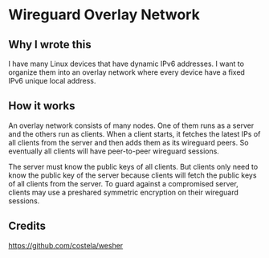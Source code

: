 # Wireguard Overlay Network

## Why I wrote this

I have many Linux devices that have dynamic IPv6 addresses. I want to organize them into an overlay network where every device have a fixed IPv6 unique local address.

## How it works

An overlay network consists of many nodes. One of them runs as a server and the others run as clients. When a client starts, it fetches the latest IPs of all clients from the server and then adds them as its wireguard peers. So eventually all clients will have peer-to-peer wireguard sessions.

The server must know the public keys of all clients. But clients only need to know the public key of the server because clients will fetch the public keys of all clients from the server. To guard against a compromised server, clients may use a preshared symmetric encryption on their wireguard sessions.

## Credits

https://github.com/costela/wesher
